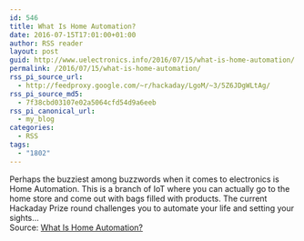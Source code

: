 ```yaml
---
id: 546
title: What Is Home Automation?
date: 2016-07-15T17:01:00+01:00
author: RSS reader
layout: post
guid: http://www.uelectronics.info/2016/07/15/what-is-home-automation/
permalink: /2016/07/15/what-is-home-automation/
rss_pi_source_url:
  - http://feedproxy.google.com/~r/hackaday/LgoM/~3/5Z6JDgWLtAg/
rss_pi_source_md5:
  - 7f38cbd03107e02a5064cfd54d9a6eeb
rss_pi_canonical_url:
  - my_blog
categories:
  - RSS
tags:
  - "1802"
---
```

Perhaps the buzziest among buzzwords when it comes to electronics is Home Automation. This is a branch of IoT where you can actually go to the home store and come out with bags filled with products. The current Hackaday Prize round challenges you to automate your life and setting your sights…&#013;  
Source: <a href="http://feedproxy.google.com/~r/hackaday/LgoM/~3/5Z6JDgWLtAg/" target="_blank">What Is Home Automation?</a>